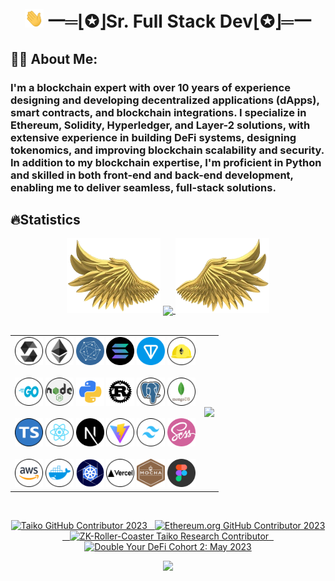 <h1 align="center"><img height="30" width="30" src="./assets/image/Hi.gif"/> 一═⌊✪⌋Sr. Full Stack Dev⌊✪⌋═一
</h1>
<!-- <img src="https://readme-typing-svg.herokuapp.com?color=%23C8BE25&size=30&vCenter=true&width=1000&lines=👋+Full+Stack+Developer+Senior+Blockchain+Engineer;"> -->

## 👨‍💻 About Me:

### I'm a blockchain expert with over 10 years of experience designing and developing decentralized applications (dApps), smart contracts, and blockchain integrations. I specialize in Ethereum, Solidity, Hyperledger, and Layer-2 solutions, with extensive experience in building DeFi systems, designing tokenomics, and improving blockchain scalability and security.<br> In addition to my blockchain expertise, I'm proficient in Python and skilled in both front-end and back-end development, enabling me to deliver seamless, full-stack solutions.

## 🔥Statistics

<div align="center">
	<img align="start" height="120" width="150" right="50" src="./assets/image/left.png">
	<a href="https://github.com/intellltech">
	<img align="center" height="160em" src="https://github-readme-stats-eight-theta.vercel.app/api?username=intellltech&show_icons=true&theme=radical&include_all_commits=true&count_private=true"/>
	</a>
	<img align="start" height="120" width="150" src="./assets/image/right.png"/>
</div>

<br>

<div align="center">
    <table>
		<td>
		<div>
			<code><img width="45" src="./assets/figure/solidity.svg" alt="Solidity" title="Solidity"/></code>
			<code><img width="45" src="./assets/figure/ethereum.svg" alt="Ethereum" title="Ethereum"/></code>
			<code><img width="45" src="./assets/figure/hyperledger fabric.png" alt="Hyperledger Fabric" title="Hyperledger Fabric"/></code>
			<code><img width="45" src="./assets/figure/solana.png" alt="Solana" title="Solana"/></code>
			<code><img width="45" src="./assets/figure/ton_logo.svg" alt="Ton" title="Ton (FunC/Tact)"/></code>
			<code><img width="45" src="./assets/figure/hardhat.svg" alt="Hardhat" title="Hardhat"/></code>
			<br></br>
			<code><img width="45" src="./assets/figure/golang.svg" alt="Go" title="Go/Golang"/></code>
			<code><img width="45" src="./assets/figure/nodejs.svg" alt="Node.js" title="Node.js"/></code>
			<code><img width="45" src="./assets/figure/python.png" alt="Python" title="Python"/></code>
			<code><img width="45" src="./assets/figure/rust.png" alt="Rust" title="Rust"/></code>
			<code><img width="45" src="./assets/figure/postgresql.svg" alt="PostgreSQL" title="PostgreSQL"/></code>
			<code><img width="45" src="./assets/figure/mongodb.svg" alt="MongoDB" title="MongoDB"/></code>
			<br></br>
			<code><img width="45" src="./assets/figure/typescript.svg" alt="TypeScript" title="TypeScript"/></code>
			<code><img width="45" src="./assets/figure/reactjs.svg" alt="React.js" title="React.js"/></code>
			<code><img width="45" src="./assets/figure/nextjs.png" alt="Next.js" title="Next.js"/></code>
			<code><img width="45" src="./assets/figure/vitejs.svg" alt="Vitejs" title="Vitejs"/></code>
			<code><img width="45" src="./assets/figure/tailwindcss.svg" alt="Tailwind CSS" title="Tailwind CSS"/></code>
			<code><img width="45" src="./assets/figure/scss.png" alt="SCSS" title="SCSS"/></code>
			<br></br>
			<code><img width="45" src="./assets/figure/aws.svg" alt="AWS" title="AWS"/></code>
			<code><img width="45" src="./assets/figure/docker.svg" alt="Docker" title="Docker"/></code>
			<code><img width="45" src="./assets/figure/kubernates.png" alt="Kubernates" title="Kubernates"/></code>
			<code><img width="45" src="./assets/figure/vercel.svg" alt="Vercel" title="Vercel"/></code>
			<code><img width="45" src="./assets/figure/mochajs.svg" alt="Mocha" title="Mocha"/></code>
			<code><img width="45" src="./assets/figure/figma.png" alt="Figma" title="Figma"/></code>
		</div>
		</td>
		<td><img src="https://my-stats-43gk.vercel.app/api/top-langs/?username=intellltech&hide=html,scss,css&langs_count=8&layout=compact&theme=github_dark&card_width=150" /></code></td>
    </table>
</div>

<br>

<div align="center">
	<p>
		<a target="_blank"href="https://www.gitpoap.io/gp/893"><img height=175 alt="Taiko GitHub Contributor 2023" src="https://www.gitpoap.io/_next/image?url=https%3A%2F%2Fassets.poap.xyz%2Fgitpoap3a-2023-taiko-contributor-2022-logo-1671723111328.png&w=750&q=75" />&nbsp&nbsp
		<a target="_blank"href="https://www.gitpoap.io/gp/879"><img height=175 alt="Ethereum.org GitHub Contributor 2023" src="https://www.gitpoap.io/_next/image?url=https%3A%2F%2Fassets.poap.xyz%2Fgitpoap3a-2023-ethereumorg-contributor-2022-logo-1671568487547.png&w=750&q=75" />&nbsp&nbsp
		<a target="_blank"href="https://poap.gallery/event/128736"><img height=175 alt="ZK-Roller-Coaster Taiko Research Contributor" src="https://assets.poap.xyz/taiko-research-contributors-2023-logo-1685987761596.png" />&nbsp&nbsp
		<a target="_blank" href="https://collectors.poap.xyz/en-US/token/6673781"><img height=175 alt="Double Your DeFi Cohort 2: May 2023" src="https://assets.poap.xyz/0c6eaacb-d527-479b-8a0e-d9e60726851d.png" />
	</p>
	<p align="center">
	<img src="https://capsule-render.vercel.app/api?type=waving&color=gradient&height=100&section=footer"/>
	</p>
</div>
